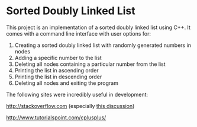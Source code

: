 # Sorted Doubly Linked List
This project is an implementation of a sorted doubly linked list using C++. It comes with a command line interface with user options for:

1. Creating a sorted doubly linked list with randomly generated numbers in nodes
2. Adding a specific number to the list
3. Deleting all nodes containing a particular number from the list
4. Printing the list in ascending order
5. Printing the list in descending order
6. Deleting all nodes and exiting the program

The following sites were incredibly useful in development:

http://stackoverflow.com (especially [this discussion](http://stackoverflow.com/questions/30961723/inserting-a-node-into-a-sorted-doubly-linked-list))

http://www.tutorialspoint.com/cplusplus/
